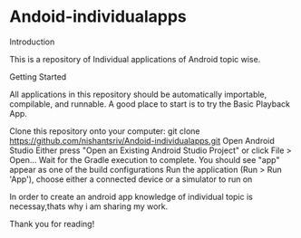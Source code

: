 # Andoid-individualapps


Introduction

This is a repository of Individual applications of Android topic wise.


Getting Started

All applications in this repository should be automatically importable, compilable, and runnable. A good place to start is to try the Basic Playback  App.

Clone this repository onto your computer: git clone https://github.com/nishantsriv/Andoid-individualapps.git
Open Android Studio
Either press "Open an Existing Android Studio Project" or click File > Open...
Wait for the Gradle execution to complete. You should see "app" appear as one of the build configurations
Run the application (Run > Run 'App'), choose either a connected device or a simulator to run on

In order to create an android app knowledge of individual topic is necessay,thats why i am sharing my work.


Thank you for reading!
